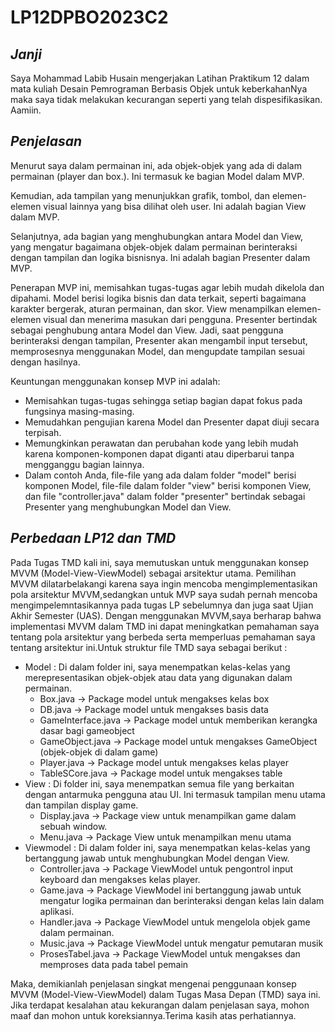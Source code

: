# LP12DPBO2023C2
## *Janji*
Saya Mohammad Labib Husain mengerjakan Latihan Praktikum 12 dalam mata kuliah Desain Pemrograman Berbasis Objek untuk keberkahanNya maka saya tidak melakukan kecurangan seperti yang telah dispesifikasikan. Aamiin.
## *Penjelasan*
Menurut saya dalam permainan ini, ada objek-objek yang ada di dalam permainan (player dan box.). Ini termasuk ke bagian Model dalam MVP.

Kemudian, ada tampilan yang menunjukkan grafik, tombol, dan elemen-elemen visual lainnya yang bisa dilihat oleh user. Ini adalah bagian View dalam MVP.

Selanjutnya, ada bagian yang menghubungkan antara Model dan View, yang mengatur bagaimana objek-objek dalam permainan berinteraksi dengan tampilan dan logika bisnisnya. Ini adalah bagian Presenter dalam MVP.

Penerapan MVP ini, memisahkan tugas-tugas agar lebih mudah dikelola dan dipahami. Model berisi logika bisnis dan data terkait, seperti bagaimana karakter bergerak, aturan permainan, dan skor. View menampilkan elemen-elemen visual dan menerima masukan dari pengguna. Presenter bertindak sebagai penghubung antara Model dan View. Jadi, saat pengguna berinteraksi dengan tampilan, Presenter akan mengambil input tersebut, memprosesnya menggunakan Model, dan mengupdate tampilan sesuai dengan hasilnya.

Keuntungan menggunakan konsep MVP ini adalah:

* Memisahkan tugas-tugas sehingga setiap bagian dapat fokus pada fungsinya masing-masing.
* Memudahkan pengujian karena Model dan Presenter dapat diuji secara terpisah.
* Memungkinkan perawatan dan perubahan kode yang lebih mudah karena komponen-komponen dapat diganti atau diperbarui tanpa mengganggu bagian lainnya.
* Dalam contoh Anda, file-file yang ada dalam folder "model" berisi komponen Model, file-file dalam folder "view" berisi komponen View, dan file "controller.java" dalam folder "presenter" bertindak sebagai Presenter yang menghubungkan Model dan View.

## *Perbedaan LP12 dan TMD*
Pada Tugas TMD kali ini, saya memutuskan untuk menggunakan konsep MVVM (Model-View-ViewModel) sebagai arsitektur utama. Pemilihan MVVM dilatarbelakangi karena saya ingin mencoba mengimplementasikan pola arsitektur MVVM,sedangkan untuk MVP saya sudah pernah mencoba mengimpelemntasikannya pada tugas LP sebelumnya dan juga saat Ujian Akhir Semester (UAS). Dengan menggunakan MVVM,saya berharap bahwa implementasi MVVM dalam TMD ini dapat meningkatkan pemahaman saya tentang pola arsitektur yang berbeda serta memperluas pemahaman saya tentang arsitektur ini.Untuk struktur file TMD saya sebagai berikut :
* Model : Di dalam folder ini, saya menempatkan kelas-kelas yang merepresentasikan objek-objek atau data yang digunakan dalam permainan.
  - Box.java -> Package model untuk mengakses kelas box 
  - DB.java -> Package model untuk mengakses basis data
  - GameInterface.java -> Package model untuk memberikan kerangka dasar bagi gameobject
  - GameObject.java -> Package model untuk mengakses GameObject (objek-objek di dalam game)
  - Player.java -> Package model untuk mengakses kelas player 
  - TableSCore.java -> Package model untuk mengakses table 
* View : Di folder ini, saya menempatkan semua file yang berkaitan dengan antarmuka pengguna atau UI. Ini termasuk tampilan menu utama dan tampilan display game.
  - Display.java -> Package view untuk menampilkan game dalam sebuah window.
  - Menu.java -> Package View untuk menampilkan menu utama
* Viewmodel :  Di dalam folder ini, saya menempatkan kelas-kelas yang bertanggung jawab untuk menghubungkan Model dengan View.
  - Controller.java -> Package ViewModel untuk pengontrol input keyboard dan mengakses kelas player.
  - Game.java -> Package ViewModel ini bertanggung jawab untuk mengatur logika permainan dan berinteraksi dengan kelas lain dalam aplikasi.
  - Handler.java -> Package ViewModel untuk mengelola objek game dalam permainan.
  - Music.java -> Package ViewModel untuk mengatur pemutaran musik
  - ProsesTabel.java -> Package ViewModel untuk mengakses dan memproses data pada tabel pemain
    
Maka, demikianlah penjelasan singkat mengenai penggunaan konsep MVVM (Model-View-ViewModel) dalam Tugas Masa Depan (TMD) saya ini. Jika terdapat kesalahan atau kekurangan dalam penjelasan saya, mohon maaf dan mohon untuk koreksiannya.Terima kasih atas perhatiannya.
